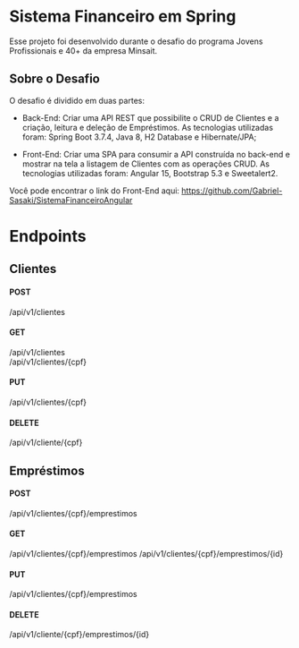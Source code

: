 
# Sistema Financeiro em Spring

Esse projeto foi desenvolvido durante o desafio do programa Jovens Profissionais e 40+ da empresa Minsait.

## Sobre o Desafio

O desafio é dividido em duas partes:

* Back-End: Criar uma API REST que possibilite o CRUD de Clientes e a criação, leitura e deleção de Empréstimos. As tecnologias utilizadas foram: Spring Boot 3.7.4, Java 8, H2 Database e Hibernate/JPA;

* Front-End: Criar uma SPA para consumir a API construída no back-end e mostrar na tela a listagem de Clientes com as operações CRUD. As tecnologias utilizadas foram: Angular 15, Bootstrap 5.3 e Sweetalert2.

Você pode encontrar o link do Front-End aqui: https://github.com/Gabriel-Sasaki/SistemaFinanceiroAngular

# Endpoints

## Clientes

#### POST
/api/v1/clientes

#### GET
/api/v1/clientes\
/api/v1/clientes/{cpf}

#### PUT
/api/v1/clientes/{cpf}

#### DELETE
/api/v1/cliente/{cpf}

## Empréstimos

#### POST
/api/v1/clientes/{cpf}/emprestimos

#### GET
/api/v1/clientes/{cpf}/emprestimos
/api/v1/clientes/{cpf}/emprestimos/{id}

#### PUT
/api/v1/clientes/{cpf}/emprestimos

#### DELETE
/api/v1/cliente/{cpf}/emprestimos/{id}

